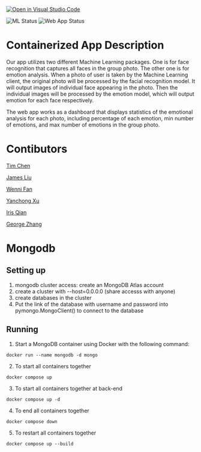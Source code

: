 [![Open in Visual Studio Code](https://classroom.github.com/assets/open-in-vscode-c66648af7eb3fe8bc4f294546bfd86ef473780cde1dea487d3c4ff354943c9ae.svg)](https://classroom.github.com/online_ide?assignment_repo_id=9335238&assignment_repo_type=AssignmentRepo)


![ML Status](https://github.com/software-students-fall2022/containerized-app-exercise-6/actions/workflows/machine-learning.yml/badge.svg?event=push)
![Web App Status](https://github.com/software-students-fall2022/containerized-app-exercise-6/actions/workflows/webapp.yml/badge.svg?event=push)

# Containerized App Description
Our app utilizes two different Machine Learning packages. One is for face recognition that captures all faces in the group photo. The other one is for emotion analysis. When a photo of user is taken by the Machine Learning client, the original photo will be processed by the facial recognition model. It will output images of individual face appearing in the photo. Then the individual images will be processed by the emotion model, which will output emotion for each face respectively. 

The web app works as a dashboard that displays statistics of the emotional analysis for each photo, including percentage of each emotion, min number of emotions, and max number of emotions in the group photo.

# Contibutors
[Tim Chen](https://github.com/cty288)

[James Liu](https://github.com/liushuchen2025)

[Wenni Fan](https://github.com/fwenni)

[Yanchong Xu](https://github.com/yx-xyc)

[Iris Qian](https://github.com/okkiris)

[George Zhang](https://github.com/jiawei-zhang-a)

# Mongodb
## Setting up
1. mongodb cluster access: create an MongoDB Atlas account
2. create a cluster with --host=0.0.0.0 (share accesss with anyone)
3. create databases in the cluster
4. Put the link of the database with username and password into pymongo.MongoClient() to connect to the database

## Running
1. Start a MongoDB container using Docker with the following command:
```
docker run --name mongodb -d mongo
```
2. To start all containers together
```
docker compose up
```
3. To start all containers together at back-end
```
docker compose up -d
```
4. To end all containers together
```
docker compose down
```
5. To restart all containers together
```
docker compose up --build
```

